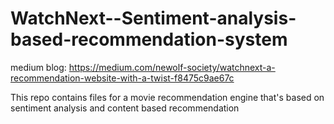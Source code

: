 # WatchNext--Sentiment-analysis-based-recommendation-system

medium blog: https://medium.com/newolf-society/watchnext-a-recommendation-website-with-a-twist-f8475c9ae67c

This repo contains files for a movie recommendation engine that's based on sentiment analysis and content based recommendation
